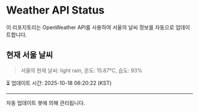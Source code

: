 
# Weather API Status

이 리포지토리는 OpenWeather API를 사용하여 서울의 날씨 정보를 자동으로 업데이트합니다.

## 현재 서울 날씨
> 서울의 현재 날씨: light rain, 온도: 15.87°C, 습도: 93%

⏳ 업데이트 시간: 2025-10-18 06:20:22 (KST)

---
자동 업데이트 봇에 의해 관리됩니다.
